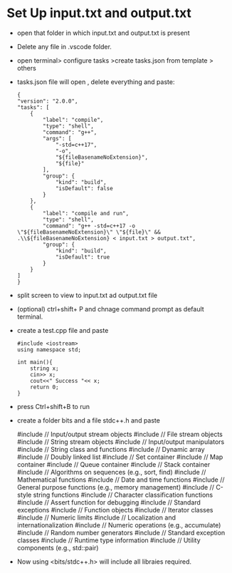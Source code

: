 # Set Up input.txt and output.txt  

-   open that folder in which input.txt and output.txt is present
-   Delete any file in .vscode folder.
-   open terminal> configure tasks >create  tasks.json from template > others
-   tasks.json file will open , delete everything and paste:


        {
        "version": "2.0.0",
        "tasks": [
            {
                "label": "compile",
                "type": "shell",
                "command": "g++",
                "args": [
                    "-std=c++17",
                    "-o",
                    "${fileBasenameNoExtension}",
                    "${file}"
                ],
                "group": {
                    "kind": "build",
                    "isDefault": false
                }
            },
            {
                "label": "compile and run",
                "type": "shell",
                "command": "g++ -std=c++17 -o \"${fileBasenameNoExtension}\" \"${file}\" && .\\${fileBasenameNoExtension} < input.txt > output.txt",
                "group": {
                    "kind": "build",
                    "isDefault": true
                }
            }
        ]
        }

-   split screen to view to input.txt ad output.txt file
-   (optional) ctrl+shift+ P and chnage command prompt as default terminal.
-   create a test.cpp file and paste
   
        #include <iostream>
        using namespace std;

        int main(){
            string x;
            cin>> x;
            cout<<" Success "<< x;
            return 0;
        }

-   press Ctrl+shift+B to run
-   create a folder bits and a file stdc++.h and paste

    #include <iostream>     // Input/output stream objects
    #include <fstream>      // File stream objects
    #include <sstream>      // String stream objects
    #include <iomanip>      // Input/output manipulators
    #include <string>       // String class and functions
    #include <vector>       // Dynamic array
    #include <list>         // Doubly linked list
    #include <set>          // Set container
    #include <map>          // Map container
    #include <queue>        // Queue container
    #include <stack>        // Stack container
    #include <algorithm>    // Algorithms on sequences (e.g., sort, find)
    #include <cmath>        // Mathematical functions
    #include <ctime>        // Date and time functions
    #include <cstdlib>      // General purpose functions (e.g., memory management)
    #include <cstring>      // C-style string functions
    #include <cctype>       // Character classification functions
    #include <cassert>      // Assert function for debugging
    #include <exception>    // Standard exceptions
    #include <functional>   // Function objects
    #include <iterator>     // Iterator classes
    #include <limits>       // Numeric limits
    #include <locale>       // Localization and internationalization
    #include <numeric>      // Numeric operations (e.g., accumulate)
    #include <random>       // Random number generators
    #include <stdexcept>    // Standard exception classes
    #include <typeinfo>     // Runtime type information
    #include <utility>      // Utility components (e.g., std::pair)

- Now using <bits/stdc++.h> will include all libraies required.
